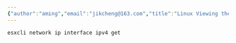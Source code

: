 ```yaml
---
{"author":"aming","email":"jikcheng@163.com","title":"Linux Viewing the NIC Model","creation_date":"2022-06-27 15:57","Last modified date":"2022-11-27 20:11","tags":"Linux Viewing the NIC Model","File Folder with relative path":"virtualization/ESXI","remark":null,"other":null,"dg-publish":true,"permalink":"/virtualization/esxi/linux-viewing-the-nic-model/","dgPassFrontmatter":true}
---
```



```bash
esxcli network ip interface ipv4 get
```